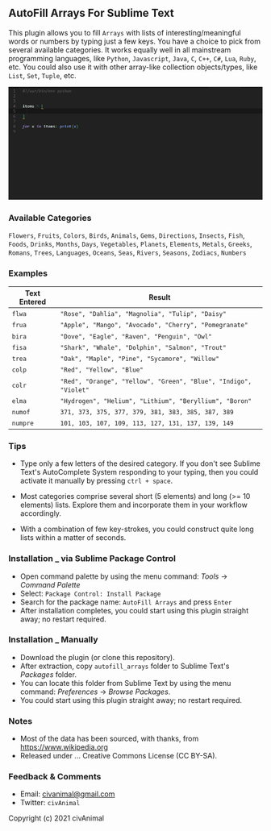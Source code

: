 ## AutoFill Arrays For Sublime Text

This plugin allows you to fill `Arrays` with lists of interesting/meaningful words or numbers by typing just a few keys. You have a choice to pick from several available categories. It works equally well in all mainstream programming languages, like `Python`, `Javascript`, `Java`, `C`, `C++`, `C#`, `Lua`, `Ruby`, etc. You could also use it with other array-like collection objects/types, like `List`, `Set`, `Tuple`, etc.


![DEMO](https://github.com/civAnimal/autofill-arrays/blob/main/demo.gif)


### Available Categories

`Flowers`, `Fruits`,   `Colors`, `Birds`,   `Animals`, `Gems`,   `Directions`,
`Insects`, `Fish`,     `Foods`,  `Drinks`,  `Months`,  `Days`,   `Vegetables`,
`Planets`, `Elements`, `Metals`, `Greeks`,  `Romans`,  `Trees`,  `Languages`,
`Oceans`,  `Seas`,     `Rivers`, `Seasons`, `Zodiacs`, `Numbers`


### Examples

 Text Entered  |  Result
-------------- | --------------------------------------------------------------------
 `flwa`        | `"Rose", "Dahlia", "Magnolia", "Tulip", "Daisy"`
 `frua`        | `"Apple", "Mango", "Avocado", "Cherry", "Pomegranate"`
 `bira`        | `"Dove", "Eagle", "Raven", "Penguin", "Owl"`
 `fisa`        | `"Shark", "Whale", "Dolphin", "Salmon", "Trout"`
 `trea`        | `"Oak", "Maple", "Pine", "Sycamore", "Willow"`
 `colp`        | `"Red", "Yellow", "Blue"`
 `colr`        | `"Red", "Orange", "Yellow", "Green", "Blue", "Indigo", "Violet"`
 `elma`        | `"Hydrogen", "Helium", "Lithium", "Beryllium", "Boron"`
 `numof`       | `371, 373, 375, 377, 379, 381, 383, 385, 387, 389`
 `numpre`      | `101, 103, 107, 109, 113, 127, 131, 137, 139, 149`


### Tips

* Type only a few letters of the desired category. If you don't see Sublime Text's AutoComplete System responding to your typing, then you could activate it manually by pressing `ctrl + space`.

* Most categories comprise several short (5 elements) and long (>= 10 elements) lists. Explore them and incorporate them in your workflow accordingly.

* With a combination of few key-strokes, you could construct quite long lists within a matter of seconds.


### Installation _ via Sublime Package Control

* Open command palette by using the menu command: _Tools_ → _Command Palette_
* Select: `Package Control: Install Package`
* Search for the package name: `AutoFill Arrays` and press `Enter`
* After installation completes, you could start using this plugin straight away; no restart required.


### Installation _ Manually

* Download the plugin (or clone this repository).
* After extraction, copy `autofill_arrays` folder to Sublime Text's _Packages_ folder.
* You can locate this folder from Sublime Text by using the menu command: _Preferences_ → _Browse Packages_.
* You could start using this plugin straight away; no restart required.


### Notes

* Most of the data has been sourced, with thanks, from https://www.wikipedia.org
* Released under ... Creative Commons License (CC BY-SA).


### Feedback & Comments

* Email:     civanimal@gmail.com
* Twitter:  `civAnimal`


Copyright (c) 2021 civAnimal
